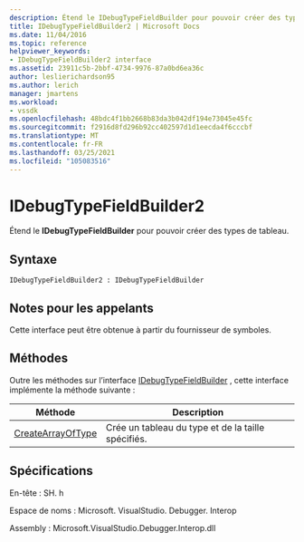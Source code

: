 ```yaml
---
description: Étend le IDebugTypeFieldBuilder pour pouvoir créer des types de tableau.
title: IDebugTypeFieldBuilder2 | Microsoft Docs
ms.date: 11/04/2016
ms.topic: reference
helpviewer_keywords:
- IDebugTypeFieldBuilder2 interface
ms.assetid: 23911c5b-2bbf-4734-9976-87a0bd6ea36c
author: leslierichardson95
ms.author: lerich
manager: jmartens
ms.workload:
- vssdk
ms.openlocfilehash: 48bdc4f1bb2668b83da3b042df194e73045e45fc
ms.sourcegitcommit: f2916d8fd296b92cc402597d1d1eecda4f6cccbf
ms.translationtype: MT
ms.contentlocale: fr-FR
ms.lasthandoff: 03/25/2021
ms.locfileid: "105083516"
---
```

# <a name="idebugtypefieldbuilder2"></a>IDebugTypeFieldBuilder2
Étend le **IDebugTypeFieldBuilder** pour pouvoir créer des types de tableau.

## <a name="syntax"></a>Syntaxe

```
IDebugTypeFieldBuilder2 : IDebugTypeFieldBuilder
```

## <a name="notes-for-callers"></a>Notes pour les appelants
 Cette interface peut être obtenue à partir du fournisseur de symboles.

## <a name="methods"></a>Méthodes
 Outre les méthodes sur l’interface [IDebugTypeFieldBuilder](../../../extensibility/debugger/reference/idebugtypefieldbuilder.md) , cette interface implémente la méthode suivante :

|Méthode|Description|
|------------|-----------------|
|[CreateArrayOfType](../../../extensibility/debugger/reference/idebugtypefieldbuilder2-createarrayoftype.md)|Crée un tableau du type et de la taille spécifiés.|

## <a name="requirements"></a>Spécifications
 En-tête : SH. h

 Espace de noms : Microsoft. VisualStudio. Debugger. Interop

 Assembly : Microsoft.VisualStudio.Debugger.Interop.dll

